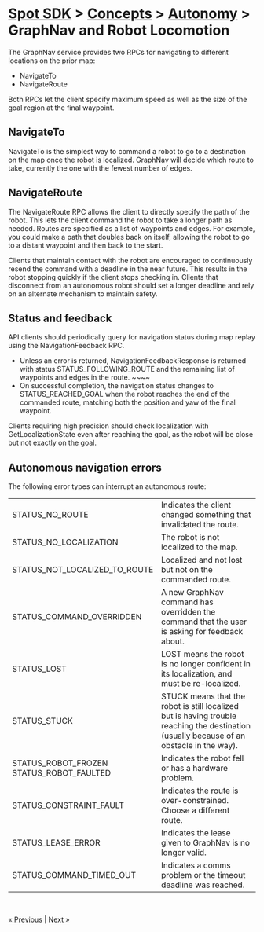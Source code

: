 <!--
Copyright (c) 2020 Boston Dynamics, Inc.  All rights reserved.

Downloading, reproducing, distributing or otherwise using the SDK Software
is subject to the terms and conditions of the Boston Dynamics Software
Development Kit License (20191101-BDSDK-SL).
-->

# [Spot SDK](../../../README.md) > [Concepts](../README.md) > [Autonomy](README.md) > <br/> GraphNav and Robot Locomotion

The GraphNav service provides two RPCs for navigating to different locations on the prior map:



*   NavigateTo
*   NavigateRoute

Both RPCs let the client specify maximum speed as well as the size of the goal region at the final waypoint.


## NavigateTo

NavigateTo is the simplest way to command a robot to go to a destination on the map once the robot is localized. GraphNav will decide which route to take, currently the one with the fewest number of edges.


## NavigateRoute

The NavigateRoute RPC allows the client to directly specify the path of the robot. This lets the client command the robot to take a longer path as needed. Routes are specified as a list of waypoints and edges. For example, you could make a path that doubles back on itself, allowing the robot to go to a distant waypoint and then back to the start.

Clients that maintain contact with the robot are encouraged to continuously resend the command with a deadline in the near future. This results in the robot stopping quickly if the client stops checking in. Clients that disconnect from an autonomous robot should set a longer deadline and rely on an alternate mechanism to maintain safety.


## Status and feedback

API clients should periodically query for navigation status during map replay using the NavigationFeedback RPC.



*   Unless an error is returned, NavigationFeedbackResponse is returned with status STATUS_FOLLOWING_ROUTE and the remaining list of waypoints and edges in the route. ~~~~
*   On successful completion, the navigation status changes to STATUS_REACHED_GOAL when the robot reaches the end of the commanded route, matching both the position and yaw of the final waypoint.  

Clients requiring high precision should check localization with GetLocalizationState even after reaching the goal, as the robot will be close but not exactly on the goal.


## Autonomous navigation errors

The following error types can interrupt an autonomous route:  


<table>
  <tr>
   <td>STATUS_NO_ROUTE
   </td>
   <td>Indicates the client changed something that invalidated the route.
   </td>
  </tr>
  <tr>
   <td>STATUS_NO_LOCALIZATION
   </td>
   <td>The robot is not localized to the map.
   </td>
  </tr>
  <tr>
   <td>STATUS_NOT_LOCALIZED_TO_ROUTE
   </td>
   <td>Localized and not lost but not on the commanded route.
   </td>
  </tr>
  <tr>
   <td>STATUS_COMMAND_OVERRIDDEN
   </td>
   <td>A new GraphNav command has overridden the command that the user is asking for feedback about.
   </td>
  </tr>
  <tr>
   <td>STATUS_LOST
   </td>
   <td>LOST means the robot is no longer confident in its localization, and must be re-localized.
   </td>
  </tr>
  <tr>
   <td>STATUS_STUCK
   </td>
   <td>STUCK means that the robot is still localized but is having trouble reaching the destination (usually because of an obstacle in the way).
   </td>
  </tr>
  <tr>
   <td>STATUS_ROBOT_FROZEN <br />
STATUS_ROBOT_FAULTED
   </td>
   <td>Indicates the robot fell or has a hardware problem.
   </td>
  </tr>
  <tr>
   <td>STATUS_CONSTRAINT_FAULT
   </td>
   <td>Indicates the route is over-constrained. Choose a different route.
   </td>
  </tr>
  <tr>
   <td>STATUS_LEASE_ERROR
   </td>
   <td>Indicates the lease given to GraphNav is no longer valid.
   </td>
  </tr>
  <tr>
   <td>STATUS_COMMAND_TIMED_OUT
   </td>
   <td>Indicates a comms problem or the timeout deadline was reached.
   </td>
  </tr>
</table>

<br />

<a href="localization.md" class="previous">&laquo; Previous</a>  |  <a href="missions_service.md" class="next">Next &raquo;</a>


<!--- image and page reference link definitions --->
[autonomous-top]: Readme.md "Spot SDK: Autonomy, GraphNav, and Missions"
[code-examples]: autonomous_navigation_code_examples.md "Autonomous navigation code examples"
[components]: components_of_autonomous_navigation.md "Components of autonomous navigation"
[typical]: typical_autonomous_navigation_use_case.md "Typical autonomous navigation use cases"
[autonomous-services]: autonomous_navigation_services.md "Autonomous navigation services"
[service]: graphnav_service.md "GraphNav service"
[map-structure]: graphnav_map_structure.md "GraphNav map structure"
[initialization]: initialization.md "Initialization"
[localization]: localization.md "Localization"
[locomotion]: graphnav_and_robot_locomotion.md "GraphNav and robot locomotion"
[missions]: missions_service.md "Missions service"
[worldobject]: worldobject_service.md "WorldObject service"
